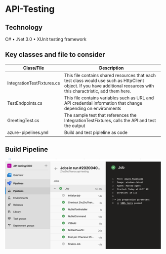 # API-Testing

## Technology
C# • .Net 3.0 • XUnit testing framework
 
## Key classes and file to consider

| Class/File                    | Description                                    | 
|-------------------------------|------------------------------------------------|
| IntegrationTestFixtures.cs    | This file contains shared resources that each test class would use such as HttpClient object. If you have additional reosurces with this charactristic, add them here.|        
| TestEndpoints.cs              | This file contains variables such as URL and API credential information that change depending on environments |
| GreetingTest.cs               | The sample test that references the IntegrationTestFixtures, calls the API and test the output |
| azure-pipelines.yml           | Build and test pipleline as code                |

## Build Pipeline
<img src="images/azure-pipeline.png" />